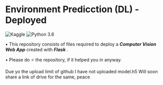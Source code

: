 # Environment Predicction (DL) - Deployed
![Kaggle](https://img.shields.io/badge/Dataset-Kaggle-blue.svg) ![Python 3.6](https://img.shields.io/badge/Python-3.7-brightgreen.svg) 

• This repository consists of files required to deploy a ___Computer Vision Web App___ created with ___Flask___ .


• Please do ⭐ the repository, if it helped you in anyway.

Due yo the upload limit of github I have not uploaded model.h5
Will soon share a link of drive for the same, peace
